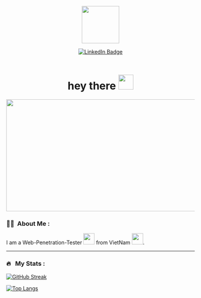
<p align="center"><img src="https://media.giphy.com/media/M9gbBd9nbDrOTu1Mqx/giphy.gif" width="100"/></p>
<p align="center">
<a href="https://www.linkedin.com/in/do-nguyen-phuc-b37ba927b/"><img src="https://img.shields.io/badge/LinkedIn-blue?style=for-the-badge&logo=linkedin&logoColor=white" alt="LinkedIn Badge"></a>
</p>
<p align="center"><img src="https://komarev.com/ghpvc/?username=TimoMangCut&style=flat-square&color=blue" alt=""></p>

<h1 align="center">hey there <img src="https://media.giphy.com/media/hvRJCLFzcasrR4ia7z/giphy.gif" width="40"></h1>

<p align="center"><img src="https://media4.giphy.com/media/v1.Y2lkPTc5MGI3NjExN2d5b25lMWo1NWVtZTB2aG9sbG10cmR4eDZyeW9pdWZlMjFrZWh1YyZlcD12MV9pbnRlcm5hbF9naWZfYnlfaWQmY3Q9Zw/YQitE4YNQNahy/giphy.webp" width="600" height="300"  /></p>

### :man_technologist: &nbsp;About Me :

I am a Web-Penetration-Tester <img src="https://media.giphy.com/media/WUlplcMpOCEmTGBtBW/giphy.gif" width="30"> from VietNam  <img src="https://cdn.iconscout.com/icon/free/png-512/free-vietnam-flag-icon-download-in-svg-png-gif-file-formats--vietnamese-asia-asian-flags-pack-icons-2998661.png?f=webp&w=256" width="30">.


---

### 🔥 &nbsp; My Stats :
[![GitHub Streak](https://streak-stats.demolab.com?user=timomangcut)](https://git.io/streak-stats)

[![Top Langs](https://github-readme-stats.vercel.app/api/top-langs/?username=TimoMangCut&layout=compact&theme=vision-friendly-dark)](https://github.com/anuraghazra/github-readme-stats)


